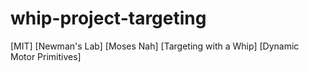 # whip-project-targeting
[MIT] [Newman's Lab] [Moses Nah] [Targeting with a Whip] [Dynamic Motor Primitives]

